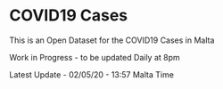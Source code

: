 # COVID19 Cases
This is an Open Dataset for the COVID19 Cases in Malta

Work in Progress - to be updated Daily at 8pm

Latest Update - 02/05/20 - 13:57 Malta Time
